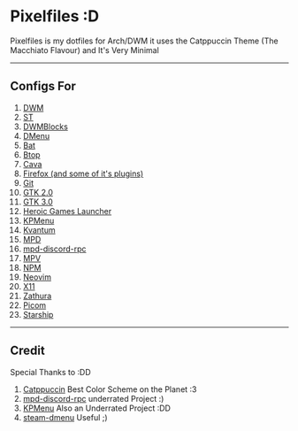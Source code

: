 # Pixelfiles :D

Pixelfiles is my dotfiles for Arch/DWM it uses the Catppuccin Theme (The Macchiato Flavour) and It's Very Minimal

---

## Configs For

1. [DWM](https://github.com/StarryMohannad/Pixelfiles/tree/main/src/dwm)
1. [ST](https://github.com/StarryMohannad/Pixelfiles/tree/main/src/st)
1. [DWMBlocks](https://github.com/StarryMohannad/Pixelfiles/tree/main/src/dwmblocks)
1. [DMenu](https://github.com/StarryMohannad/Pixelfiles/tree/main/src/dmenu)
1. [Bat](https://github.com/StarryMohannad/Pixelfiles/tree/main/.config/bat)
1. [Btop](https://github.com/StarryMohannad/Pixelfiles/tree/main/.config/btop)
1. [Cava](https://github.com/StarryMohannad/Pixelfiles/tree/main/.config/cava)
1. [Firefox (and some of it's plugins)](https://github.com/StarryMohannad/Pixelfiles/tree/main/.config/firefox)
1. [Git](https://github.com/StarryMohannad/Pixelfiles/tree/main/.config/git)
1. [GTK 2.0](https://github.com/StarryMohannad/Pixelfiles/tree/main/.config/gtk-2.0)
1. [GTK 3.0](https://github.com/StarryMohannad/Pixelfiles/tree/main/.config/gtk-3.0)
1. [Heroic Games Launcher](https://github.com/StarryMohannad/Pixelfiles/tree/main/.config/heroic)
1. [KPMenu](https://github.com/StarryMohannad/Pixelfiles/tree/main/.config/kpmenu)
1. [Kvantum](https://github.com/StarryMohannad/Pixelfiles/tree/main/.config/Kvantum)
1. [MPD](https://github.com/StarryMohannad/Pixelfiles/tree/main/.config/mpd)
1. [mpd-discord-rpc](https://github.com/Pixelfiles/tree/main/.config/discord-rpc)
1. [MPV](https://github.com/StarryMohannad/Pixelfiles/tree/main/.config/mpv)
1. [NPM](https://github.com/StarryMohannad/Pixelfiles/tree/main/.config/npm)
1. [Neovim](https://github.com/StarryMohannad/Pixelfiles/tree/main/.config/nvim)
1. [X11](https://github.com/StarryMohannad/Pixelfiles/tree/main/.config/X11)
1. [Zathura](https://github.com/StarryMohannad/Pixelfiles/tree/main/.config/zathura)
1. [Picom](https://github.com/StarryMohannad/Pixelfiles/blob/main/.config/picom.conf)
1. [Starship](https://github.com/StarryMohannad/Pixelfiles/blob/main/.config/starship.toml)

---

## Credit

Special Thanks to :DD

1. [Catppuccin](https://github.com/catppuccin) Best Color Scheme on the Planet :3
1. [mpd-discord-rpc](https://github.com/JakeStanger/mpd-discord-rpc) underrated Project :)
1. [KPMenu](https://github.com/AlessioDP/kpmenu) Also an Underrated Project :DD
1. [steam-dmenu](https://github.com/junglerobba/steam-dmenu) Useful ;)
